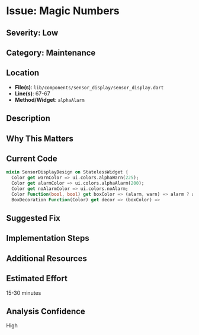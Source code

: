 # Issue: Magic Numbers

## Severity: Low

## Category: Maintenance

## Location
- **File(s)**: `lib/components/sensor_display/sensor_display.dart`
- **Line(s)**: 67-67
- **Method/Widget**: `alphaAlarm`

## Description


## Why This Matters


## Current Code
```dart
mixin SensorDisplayDesign on StatelessWidget {
  Color get warnColor => ui.colors.alphaWarn(225);
  Color get alarmColor => ui.colors.alphaAlarm(200);
  Color get noAlarmColor => ui.colors.noAlarm;
  Color Function(bool, bool) get boxColor => (alarm, warn) => alarm ? alarmColor : warn ? warnColor : noAlarmColor;
  BoxDecoration Function(Color) get decor => (boxColor) => 
```

## Suggested Fix


## Implementation Steps


## Additional Resources


## Estimated Effort
15-30 minutes

## Analysis Confidence
High
